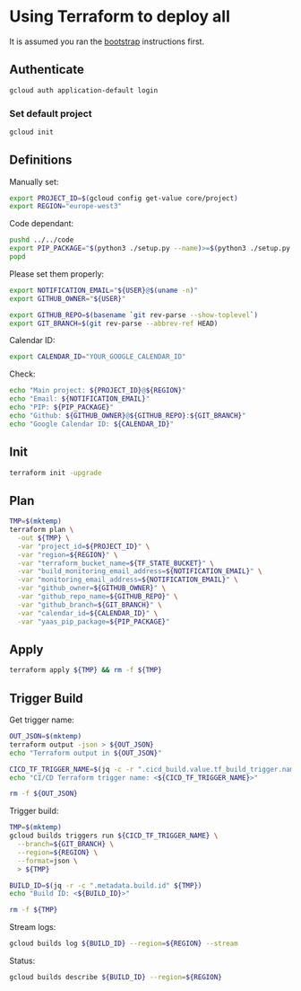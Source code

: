 # Using Terraform to deploy all

It is assumed you ran the [bootstrap](../bootstrap/README.md) instructions first.

## Authenticate

```bash
gcloud auth application-default login
```

### Set default project

```bash
gcloud init
```

## Definitions

Manually set:

```bash
export PROJECT_ID=$(gcloud config get-value core/project)
export REGION="europe-west3"
```

Code dependant:

```bash
pushd ../../code
export PIP_PACKAGE="$(python3 ./setup.py --name)>=$(python3 ./setup.py --version)"
popd
```

Please set them properly:

```bash
export NOTIFICATION_EMAIL="${USER}@$(uname -n)"
export GITHUB_OWNER="${USER}"

export GITHUB_REPO=$(basename `git rev-parse --show-toplevel`)
export GIT_BRANCH=$(git rev-parse --abbrev-ref HEAD)
```

Calendar ID:

```bash
export CALENDAR_ID="YOUR_GOOGLE_CALENDAR_ID"
```

Check:

```bash
echo "Main project: ${PROJECT_ID}@${REGION}"
echo "Email: ${NOTIFICATION_EMAIL}"
echo "PIP: ${PIP_PACKAGE}"
echo "Github: ${GITHUB_OWNER}@${GITHUB_REPO}:${GIT_BRANCH}"
echo "Google Calendar ID: ${CALENDAR_ID}"
```

## Init

```bash
terraform init -upgrade
```

## Plan

```bash
TMP=$(mktemp)
terraform plan \
  -out ${TMP} \
  -var "project_id=${PROJECT_ID}" \
  -var "region=${REGION}" \
  -var "terraform_bucket_name=${TF_STATE_BUCKET}" \
  -var "build_monitoring_email_address=${NOTIFICATION_EMAIL}" \
  -var "monitoring_email_address=${NOTIFICATION_EMAIL}" \
  -var "github_owner=${GITHUB_OWNER}" \
  -var "github_repo_name=${GITHUB_REPO}" \
  -var "github_branch=${GIT_BRANCH}" \
  -var "calendar_id=${CALENDAR_ID}" \
  -var "yaas_pip_package=${PIP_PACKAGE}"
```

## Apply

```bash
terraform apply ${TMP} && rm -f ${TMP}
```

## Trigger Build

Get trigger name:

```bash
OUT_JSON=$(mktemp)
terraform output -json > ${OUT_JSON}
echo "Terraform output in ${OUT_JSON}"

CICD_TF_TRIGGER_NAME=$(jq -c -r ".cicd_build.value.tf_build_trigger.name" ${OUT_JSON})
echo "CI/CD Terraform trigger name: <${CICD_TF_TRIGGER_NAME}>"

rm -f ${OUT_JSON}
```

Trigger build:

```bash
TMP=$(mktemp)
gcloud builds triggers run ${CICD_TF_TRIGGER_NAME} \
  --branch=${GIT_BRANCH} \
  --region=${REGION} \
  --format=json \
  > ${TMP}

BUILD_ID=$(jq -r -c ".metadata.build.id" ${TMP})
echo "Build ID: <${BUILD_ID}>"

rm -f ${TMP}
```

Stream logs:

```bash
gcloud builds log ${BUILD_ID} --region=${REGION} --stream
```

Status:

```bash
gcloud builds describe ${BUILD_ID} --region=${REGION}
```
